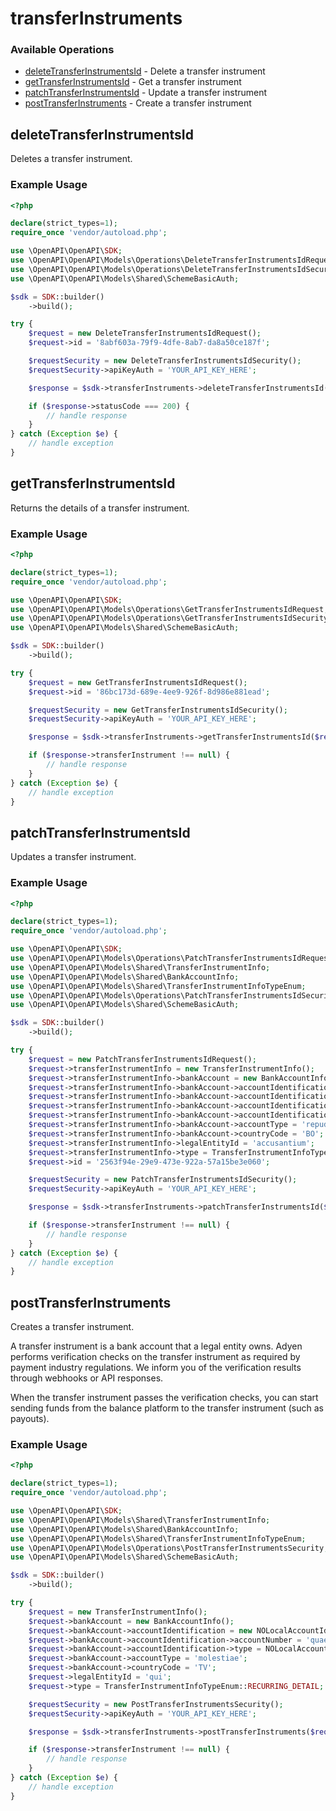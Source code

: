 # transferInstruments

### Available Operations

* [deleteTransferInstrumentsId](#deletetransferinstrumentsid) - Delete a transfer instrument
* [getTransferInstrumentsId](#gettransferinstrumentsid) - Get a transfer instrument
* [patchTransferInstrumentsId](#patchtransferinstrumentsid) - Update a transfer instrument
* [postTransferInstruments](#posttransferinstruments) - Create a transfer instrument

## deleteTransferInstrumentsId

Deletes a transfer instrument.

### Example Usage

```php
<?php

declare(strict_types=1);
require_once 'vendor/autoload.php';

use \OpenAPI\OpenAPI\SDK;
use \OpenAPI\OpenAPI\Models\Operations\DeleteTransferInstrumentsIdRequest;
use \OpenAPI\OpenAPI\Models\Operations\DeleteTransferInstrumentsIdSecurity;
use \OpenAPI\OpenAPI\Models\Shared\SchemeBasicAuth;

$sdk = SDK::builder()
    ->build();

try {
    $request = new DeleteTransferInstrumentsIdRequest();
    $request->id = '8abf603a-79f9-4dfe-8ab7-da8a50ce187f';

    $requestSecurity = new DeleteTransferInstrumentsIdSecurity();
    $requestSecurity->apiKeyAuth = 'YOUR_API_KEY_HERE';

    $response = $sdk->transferInstruments->deleteTransferInstrumentsId($request, $requestSecurity);

    if ($response->statusCode === 200) {
        // handle response
    }
} catch (Exception $e) {
    // handle exception
}
```

## getTransferInstrumentsId

Returns the details of a transfer instrument.

### Example Usage

```php
<?php

declare(strict_types=1);
require_once 'vendor/autoload.php';

use \OpenAPI\OpenAPI\SDK;
use \OpenAPI\OpenAPI\Models\Operations\GetTransferInstrumentsIdRequest;
use \OpenAPI\OpenAPI\Models\Operations\GetTransferInstrumentsIdSecurity;
use \OpenAPI\OpenAPI\Models\Shared\SchemeBasicAuth;

$sdk = SDK::builder()
    ->build();

try {
    $request = new GetTransferInstrumentsIdRequest();
    $request->id = '86bc173d-689e-4ee9-926f-8d986e881ead';

    $requestSecurity = new GetTransferInstrumentsIdSecurity();
    $requestSecurity->apiKeyAuth = 'YOUR_API_KEY_HERE';

    $response = $sdk->transferInstruments->getTransferInstrumentsId($request, $requestSecurity);

    if ($response->transferInstrument !== null) {
        // handle response
    }
} catch (Exception $e) {
    // handle exception
}
```

## patchTransferInstrumentsId

Updates a transfer instrument.

### Example Usage

```php
<?php

declare(strict_types=1);
require_once 'vendor/autoload.php';

use \OpenAPI\OpenAPI\SDK;
use \OpenAPI\OpenAPI\Models\Operations\PatchTransferInstrumentsIdRequest;
use \OpenAPI\OpenAPI\Models\Shared\TransferInstrumentInfo;
use \OpenAPI\OpenAPI\Models\Shared\BankAccountInfo;
use \OpenAPI\OpenAPI\Models\Shared\TransferInstrumentInfoTypeEnum;
use \OpenAPI\OpenAPI\Models\Operations\PatchTransferInstrumentsIdSecurity;
use \OpenAPI\OpenAPI\Models\Shared\SchemeBasicAuth;

$sdk = SDK::builder()
    ->build();

try {
    $request = new PatchTransferInstrumentsIdRequest();
    $request->transferInstrumentInfo = new TransferInstrumentInfo();
    $request->transferInstrumentInfo->bankAccount = new BankAccountInfo();
    $request->transferInstrumentInfo->bankAccount->accountIdentification = new DKLocalAccountIdentification();
    $request->transferInstrumentInfo->bankAccount->accountIdentification->accountNumber = 'reiciendis';
    $request->transferInstrumentInfo->bankAccount->accountIdentification->bankCode = 'doloremque';
    $request->transferInstrumentInfo->bankAccount->accountIdentification->type = DKLocalAccountIdentificationTypeEnum::DK_LOCAL;
    $request->transferInstrumentInfo->bankAccount->accountType = 'repudiandae';
    $request->transferInstrumentInfo->bankAccount->countryCode = 'BO';
    $request->transferInstrumentInfo->legalEntityId = 'accusantium';
    $request->transferInstrumentInfo->type = TransferInstrumentInfoTypeEnum::BANK_ACCOUNT;
    $request->id = '2563f94e-29e9-473e-922a-57a15be3e060';

    $requestSecurity = new PatchTransferInstrumentsIdSecurity();
    $requestSecurity->apiKeyAuth = 'YOUR_API_KEY_HERE';

    $response = $sdk->transferInstruments->patchTransferInstrumentsId($request, $requestSecurity);

    if ($response->transferInstrument !== null) {
        // handle response
    }
} catch (Exception $e) {
    // handle exception
}
```

## postTransferInstruments

Creates a transfer instrument. 

A transfer instrument is a bank account that a legal entity owns. Adyen performs verification checks on the transfer instrument as required by payment industry regulations. We inform you of the verification results through webhooks or API responses.

When the transfer instrument passes the verification checks, you can start sending funds from the balance platform to the transfer instrument (such as payouts).

### Example Usage

```php
<?php

declare(strict_types=1);
require_once 'vendor/autoload.php';

use \OpenAPI\OpenAPI\SDK;
use \OpenAPI\OpenAPI\Models\Shared\TransferInstrumentInfo;
use \OpenAPI\OpenAPI\Models\Shared\BankAccountInfo;
use \OpenAPI\OpenAPI\Models\Shared\TransferInstrumentInfoTypeEnum;
use \OpenAPI\OpenAPI\Models\Operations\PostTransferInstrumentsSecurity;
use \OpenAPI\OpenAPI\Models\Shared\SchemeBasicAuth;

$sdk = SDK::builder()
    ->build();

try {
    $request = new TransferInstrumentInfo();
    $request->bankAccount = new BankAccountInfo();
    $request->bankAccount->accountIdentification = new NOLocalAccountIdentification();
    $request->bankAccount->accountIdentification->accountNumber = 'quae';
    $request->bankAccount->accountIdentification->type = NOLocalAccountIdentificationTypeEnum::NO_LOCAL;
    $request->bankAccount->accountType = 'molestiae';
    $request->bankAccount->countryCode = 'TV';
    $request->legalEntityId = 'qui';
    $request->type = TransferInstrumentInfoTypeEnum::RECURRING_DETAIL;

    $requestSecurity = new PostTransferInstrumentsSecurity();
    $requestSecurity->apiKeyAuth = 'YOUR_API_KEY_HERE';

    $response = $sdk->transferInstruments->postTransferInstruments($request, $requestSecurity);

    if ($response->transferInstrument !== null) {
        // handle response
    }
} catch (Exception $e) {
    // handle exception
}
```

